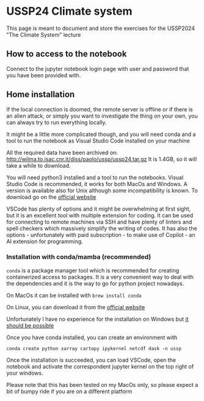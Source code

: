 # USSP24 Climate system 

This page is meant to document and store the exercises for the USSP2024 "The Climate System" lecture


## How to access to the notebook

Connect to the jupyter notebook login page with user and password that you have been provided with.

## Home installation

If the local connection is doomed, the remote server is offline or if there is an alien attack, or simply you want to investigate the thing on your own, you can always try to run everything locally. 

It might be a little more complicated though, and you will need conda and a tool to run the notebook as Visual Studio Code installed on your machine

All the required data have been archived on: http://wilma.to.isac.cnr.it/diss/paolo/ussp/ussp24.tar.gz 
It is 1.4GB, so it will take a while to download.

You will need python3 installed and a tool to run the notebooks. Visual Studio Code is recommended, 
it works for both MacOs and Windows. A version is available also for Unix although some incompatibility is known.
To download go on the [official website](https://code.visualstudio.com/download)

VSCode has plenty of options and it might be overwhelming at first sight, but it is an excellent tool
with multiple extension for coding. It can be used for connecting to remote machines via SSH and have plenty of linters
and spell checkers which massively simplify the writing of codes. It has also the options - unfortunately with paid subscription - 
to make use of Copilot - an AI extension for programming.

### Installation with conda/mamba (recommended)

`conda` is a package manager tool which is recommended for creating containerized access to packages. It is a very convenient way to deal
with the dependencies and it is the way to go for python project nowadays.

On MacOs it can be installed with `brew install conda`

On Linux, you can download it from the [official website](https://docs.conda.io/projects/conda/en/latest/user-guide/install/linux.html)

Unfortunately I have no experience for the installation on Windows but [it should be possible](https://docs.conda.io/projects/conda/en/latest/user-guide/install/windows.html)

Once you have conda installed, you can create an environment with

```
conda create python xarray cartopy ipykernel netcdf dask -n ussp
```

Once the installation is succeeded, you can load VSCode, open the notebook and activate the correspondent jupyter kernel on the top right of your windows.

Please note that this has been tested on my MacOs only, so please expect a bit of bumpy ride if you are on a different platform






